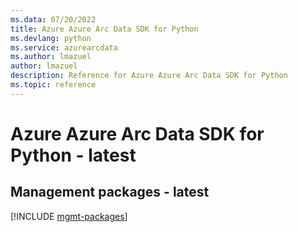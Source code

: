```yaml
---
ms.data: 07/20/2022
title: Azure Azure Arc Data SDK for Python
ms.devlang: python
ms.service: azurearcdata
ms.author: lmazuel
author: lmazuel
description: Reference for Azure Azure Arc Data SDK for Python
ms.topic: reference
---
```

# Azure Azure Arc Data SDK for Python - latest

## Management packages - latest
[!INCLUDE [mgmt-packages](azure-arc-data-mgmt-index.md)]
